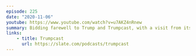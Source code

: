 ```yaml
---
episode: 225
date: "2020-11-06"
youtube: https://www.youtube.com/watch?v=u7AKZ4nRnew
summary: Bidding farewell to Trump and Trumpcast, with a visit from its esteemed host
links:
    - title: Trumpcast
      url: https://slate.com/podcasts/trumpcast
---
```

